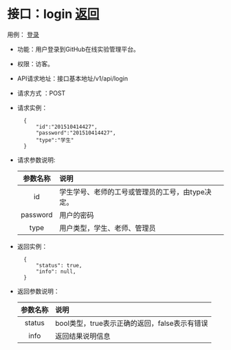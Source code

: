 # 接口：login  [返回](../README.md)
用例： [登录](../用例/登录.md)

- 功能：用户登录到GitHub在线实验管理平台。

- 权限：访客。

- API请求地址：接口基本地址/v1/api/login

- 请求方式 ：POST

- 请求实例：

        {
            "id":"201510414427",
            "password":"201510414427",
            "type":"学生"
        }

- 请求参数说明:

  |参数名称|说明|
  |:---------:|:--------------------------------------------------------|
  |id|学生学号、老师的工号或管理员的工号，由type决定。|
  |password|用户的密码|
  |type|用户类型，学生、老师、管理员|

- 返回实例：

        {
            "status": true,
            "info": null,
        }

- 返回参数说明：

  |参数名称|说明|
  |:---------:|:--------------------------------------------------------|
  |status|bool类型，true表示正确的返回，false表示有错误|
  |info|返回结果说明信息|